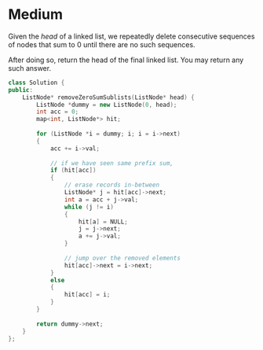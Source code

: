 # Medium

Given the $head$ of a linked list, we repeatedly delete consecutive sequences of nodes that sum to $0$ until there are no such sequences.

After doing so, return the head of the final linked list.  You may return any such answer.

```cpp
class Solution {
public:
    ListNode* removeZeroSumSublists(ListNode* head) {
        ListNode *dummy = new ListNode(0, head);
        int acc = 0;
        map<int, ListNode*> hit;
        
        for (ListNode *i = dummy; i; i = i->next)
        {
            acc += i->val;
            
            // if we have seen same prefix sum, 
            if (hit[acc])
            {
                // erase records in-between
                ListNode* j = hit[acc]->next;
                int a = acc + j->val;
                while (j != i)
                {
                    hit[a] = NULL;
                    j = j->next;
                    a += j->val;
                }
                
                // jump over the removed elements
                hit[acc]->next = i->next;
            }
            else
            {
                hit[acc] = i;
            }
        }
        
        return dummy->next;
    }
};
```
